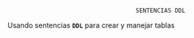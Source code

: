                                         SENTENCIAS DDL
                                        
Usando sentencias **``DDL``** para crear y manejar tablas


